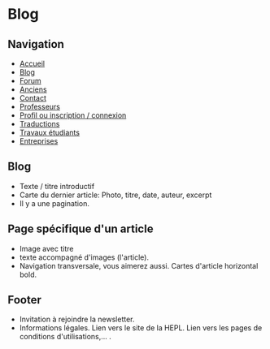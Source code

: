 # Blog
## Navigation
- [Accueil](./accueil.md)
- [Blog](./blog.md)
- [Forum](./forum.md)
- [Anciens](./anciens.md)
- [Contact](./contact.md)
- [Professeurs](./professeurs.md)
- [Profil ou inscription / connexion](./inscription.md)
- [Traductions](./traductions.md)
- [Travaux étudiants](./projets_etudiants.md)
- [Entreprises](./entreprise.md)


## Blog
- Texte / titre introductif
- Carte du dernier article: Photo, titre, date, auteur, excerpt
- Il y a une pagination.

## Page spécifique d'un article
- Image avec titre
- texte accompagné d'images (l'article).
- Navigation transversale, vous aimerez aussi. Cartes d'article horizontal bold.

## Footer
- Invitation à rejoindre la newsletter.
- Informations légales. Lien vers le site de la HEPL. Lien vers les pages de conditions d'utilisations,... .
